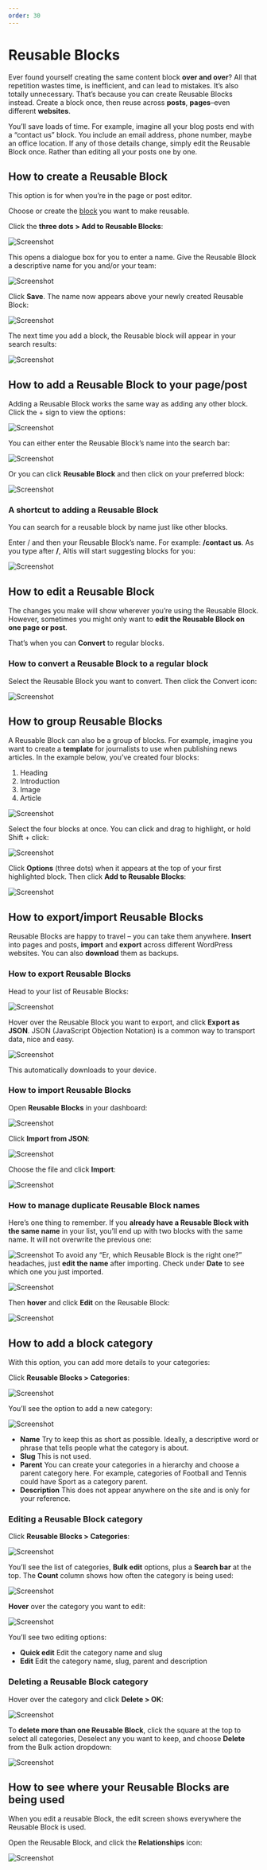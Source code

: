 ```yaml
---
order: 30
---
```


# Reusable Blocks

Ever found yourself creating the same content block **over and over**? All that repetition wastes time, is inefficient, and can lead
to mistakes. It’s also totally unnecessary. That’s because you can create Reusable Blocks instead. Create a block once, then reuse
across **posts**, **pages**–even different **websites**.

You’ll save loads of time. For example, imagine all your blog posts end with a “contact us” block. You include an email address,
phone number, maybe an office location. If any of those details change, simply edit the Reusable Block once. Rather than editing all
your posts one by one.

## How to create a Reusable Block

This option is for when you’re in the page or post editor.

Choose or create the [block](creating-content-with-blocks.md) you want to make reusable.

Click the **three dots > Add to Reusable Blocks**:

![Screenshot](../assets/reusable-blocks-image20.png)

This opens a dialogue box for you to enter a name. Give the Reusable Block a descriptive name for you and/or your team:

![Screenshot](../assets/reusable-blocks-image9.png)

Click **Save**. The name now appears above your newly created Reusable Block:

![Screenshot](../assets/reusable-blocks-image14.png)

The next time you add a block, the Reusable block will appear in your search results:

![Screenshot](../assets/reusable-blocks-image21.png)

## How to add a Reusable Block to your page/post

Adding a Reusable Block works the same way as adding any other block. Click the + sign to view the options:

![Screenshot](../assets/reusable-blocks-image25.png)

You can either enter the Reusable Block’s name into the search bar:

![Screenshot](../assets/reusable-blocks-image6.png)

Or you can click **Reusable Block** and then click on your preferred block:

![Screenshot](../assets/reusable-blocks-image7.png)

### A shortcut to adding a Reusable Block

You can search for a reusable block by name just like other blocks.

Enter / and then your Reusable Block’s name. For example: **/contact us**. As you type after **/**, Altis will start suggesting
blocks for you:

![Screenshot](../assets/reusable-blocks-image3.png)

## How to edit a Reusable Block

The changes you make will show wherever you’re using the Reusable Block. However, sometimes you might only want to **edit the
Reusable Block on one page or post**.

That’s when you can **Convert** to regular blocks.

### How to convert a Reusable Block to a regular block

Select the Reusable Block you want to convert. Then click the Convert icon:

![Screenshot](../assets/reusable-blocks-image15.png)

## How to group Reusable Blocks

A Reusable Block can also be a group of blocks. For example, imagine you want to create a **template** for journalists to use when
publishing news articles. In the example below, you’ve created four blocks:

1. Heading
2. Introduction
3. Image
4. Article

![Screenshot](../assets/reusable-blocks-image12.png)

Select the four blocks at once. You can click and drag to highlight, or hold Shift + click:

![Screenshot](../assets/reusable-blocks-image2.png)

Click **Options** (three dots) when it appears at the top of your first highlighted block. Then click **Add to Reusable Blocks**:

![Screenshot](../assets/reusable-blocks-image19.png)

## How to export/import Reusable Blocks

Reusable Blocks are happy to travel – you can take them anywhere. **Insert** into pages and posts, **import** and **export** across
different WordPress websites. You can also **download** them as backups.

### How to export Reusable Blocks

Head to your list of Reusable Blocks:

![Screenshot](../assets/reusable-blocks-image4.png)

Hover over the Reusable Block you want to export, and click **Export as JSON**. JSON (JavaScript Objection Notation) is a common way
to transport data, nice and easy.

![Screenshot](../assets/reusable-blocks-image13.png)

This automatically downloads to your device.

### How to import Reusable Blocks

Open **Reusable Blocks** in your dashboard:

![Screenshot](../assets/reusable-blocks-image4.png)

Click **Import from JSON**:

![Screenshot](../assets/reusable-blocks-image22.png)

Choose the file and click **Import**:

![Screenshot](../assets/reusable-blocks-image26.png)

### How to manage duplicate Reusable Block names

Here’s one thing to remember. If you **already have a Reusable Block with the same name** in your list, you’ll end up with two
blocks with the same name. It will not overwrite the previous one:

![Screenshot](../assets/reusable-blocks-image1.png)
To avoid any “Er, which Reusable Block is the right one?” headaches, just **edit the name** after importing. Check under **Date** to
see which one you just imported.

![Screenshot](../assets/reusable-blocks-image10.png)

Then **hover** and click **Edit** on the Reusable Block:

![Screenshot](../assets/reusable-blocks-image8.png)

## How to add a block category

With this option, you can add more details to your categories:

Click **Reusable Blocks > Categories**:

![Screenshot](../assets/reusable-blocks-image5.png)

You’ll see the option to add a new category:

![Screenshot](../assets/reusable-blocks-image24.png)

- **Name**
  Try to keep this as short as possible. Ideally, a descriptive word or phrase that tells people what the category is about.
- **Slug**
  This is not used.
- **Parent**
  You can create your categories in a hierarchy and choose a parent category here. For example, categories of Football and Tennis
  could have Sport as a category parent.
- **Description**
  This does not appear anywhere on the site and is only for your reference.

### Editing a Reusable Block category

Click **Reusable Blocks > Categories**:

![Screenshot](../assets/reusable-blocks-image17.png)

You’ll see the list of categories, **Bulk edit** options, plus a **Search bar** at the top. The **Count** column shows how often the
category is being used:

![Screenshot](../assets/reusable-blocks-image23.png)

**Hover** over the category you want to edit:

![Screenshot](../assets/reusable-blocks-image27.png)

You’ll see two editing options:

- **Quick edit**
  Edit the category name and slug
- **Edit**
  Edit the category name, slug, parent and description

### Deleting a Reusable Block category

Hover over the category and click **Delete > OK**:

![Screenshot](../assets/reusable-blocks-image16.png)

To **delete more than one Reusable Block**, click the square at the top to select all categories, Deselect any you want to keep, and
choose **Delete** from the Bulk action dropdown:

![Screenshot](../assets/reusable-blocks-image18.png)

## How to see where your Reusable Blocks are being used

When you edit a reusable Block, the edit screen shows everywhere the Reusable Block is used.

Open the Reusable Block, and click the **Relationships** icon:

![Screenshot](../assets/reusable-blocks-image28.png)

